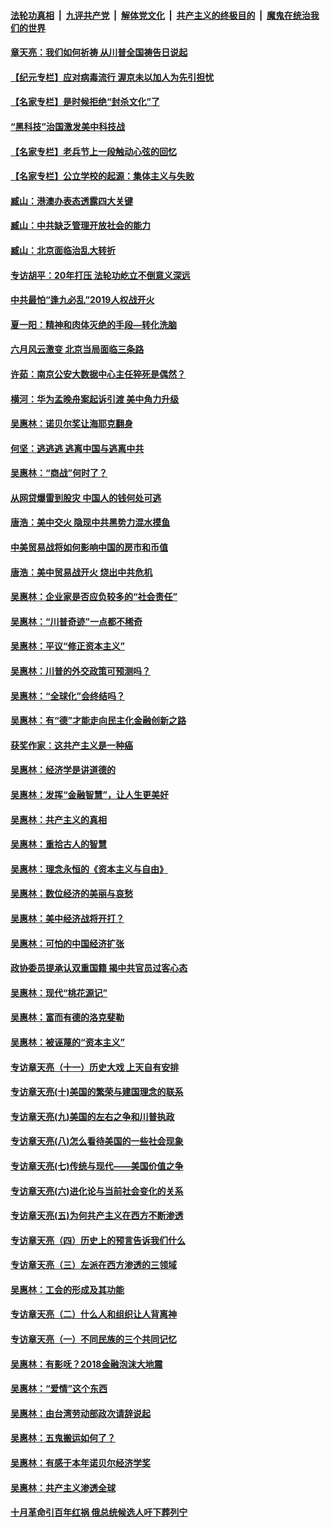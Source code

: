 

####  [法轮功真相](../../../../basic/blob/master/README.md?t=07021002) &nbsp;|&nbsp; [九评共产党](../../../../9ping.md/blob/master/README.md?t=07021002) &nbsp;|&nbsp; [解体党文化](../../../../jtdwh.md/blob/master/README.md?t=07021002)  &nbsp;|&nbsp; [共产主义的终极目的](../../../../gczydzjmd.md/blob/master/README.md?t=07021002) &nbsp;|&nbsp; [魔鬼在统治我们的世界](../../../../mgztzwmdsj.md/blob/master/README.md?t=07021002) 

#### [章天亮：我们如何祈祷 从川普全国祷告日说起](../pages/nsc423/n11944627.md?t=07021002) 

#### [【纪元专栏】应对病毒流行 渥京未以加人为先引担忧](../pages/nsc423/n11875714.md?t=07021002) 

#### [【名家专栏】是时候拒绝“封杀文化”了](../pages/nsc423/n11814093.md?t=07021002) 

#### [“黑科技”治国激发美中科技战](../pages/nsc423/n11638056.md?t=07021002) 

#### [【名家专栏】老兵节上一段触动心弦的回忆](../pages/nsc423/n11646016.md?t=07021002) 

#### [【名家专栏】公立学校的起源：集体主义与失败](../pages/nsc423/n11601833.md?t=07021002) 

#### [臧山：港澳办表态透露四大关键](../pages/nsc423/n11421628.md?t=07021002) 

#### [臧山：中共缺乏管理开放社会的能力](../pages/nsc423/n11407457.md?t=07021002) 

#### [臧山：北京面临治乱大转折](../pages/nsc423/n11406895.md?t=07021002) 

#### [专访胡平：20年打压 法轮功屹立不倒意义深远](../pages/nsc423/n11398800.md?t=07021002) 

#### [中共最怕“逢九必乱”2019人权战开火](../pages/nsc423/n11385248.md?t=07021002) 

#### [夏一阳：精神和肉体灭绝的手段—转化洗脑](../pages/nsc423/n11368250.md?t=07021002) 

#### [六月风云激变 北京当局面临三条路](../pages/nsc423/n11313668.md?t=07021002) 

#### [许茹：南京公安大数据中心主任猝死是偶然？](../pages/nsc423/n11064744.md?t=07021002) 

#### [横河：华为孟晚舟案起诉引渡 美中角力升级](../pages/nsc423/n11027230.md?t=07021002) 

#### [吴惠林：诺贝尔奖让海耶克翻身](../pages/nsc423/n10890049.md?t=07021002) 

#### [何坚：逃逃逃 逃离中国与逃离中共](../pages/nsc423/n10592891.md?t=07021002) 

#### [吴惠林：“商战”何时了？](../pages/nsc423/n10573558.md?t=07021002) 

#### [从网贷爆雷到股灾 中国人的钱何处可逃](../pages/nsc423/n10572800.md?t=07021002) 

#### [唐浩：美中交火 隐现中共黑势力混水摸鱼](../pages/nsc423/n10544040.md?t=07021002) 

#### [中美贸易战将如何影响中国的房市和币值](../pages/nsc423/n10543697.md?t=07021002) 

#### [唐浩：美中贸易战开火 烧出中共危机](../pages/nsc423/n10540126.md?t=07021002) 

#### [吴惠林：企业家是否应负较多的“社会责任”](../pages/nsc423/n10535022.md?t=07021002) 

#### [吴惠林：“川普奇迹”一点都不稀奇](../pages/nsc423/n10512808.md?t=07021002) 

#### [吴惠林：平议“修正资本主义”](../pages/nsc423/n10495724.md?t=07021002) 

#### [吴惠林：川普的外交政策可预测吗？](../pages/nsc423/n10462387.md?t=07021002) 

#### [吴惠林：“全球化”会终结吗？](../pages/nsc423/n10452838.md?t=07021002) 

#### [吴惠林：有“德”才能走向民主化金融创新之路](../pages/nsc423/n10432292.md?t=07021002) 

#### [获奖作家：这共产主义是一种癌](../pages/nsc423/n10431541.md?t=07021002) 

#### [吴惠林：经济学是讲道德的](../pages/nsc423/n10398014.md?t=07021002) 

#### [吴惠林：发挥“金融智慧”，让人生更美好](../pages/nsc423/n10375019.md?t=07021002) 

#### [吴惠林：共产主义的真相](../pages/nsc423/n10351394.md?t=07021002) 

#### [吴惠林：重拾古人的智慧](../pages/nsc423/n10337691.md?t=07021002) 

#### [吴惠林：理念永恒的《资本主义与自由》](../pages/nsc423/n10316274.md?t=07021002) 

#### [吴惠林：数位经济的美丽与哀愁](../pages/nsc423/n10292946.md?t=07021002) 

#### [吴惠林：美中经济战将开打？](../pages/nsc423/n10258825.md?t=07021002) 

#### [吴惠林：可怕的中国经济扩张](../pages/nsc423/n10219147.md?t=07021002) 

#### [政协委员提承认双重国籍 揭中共官员过客心态](../pages/nsc423/n10208809.md?t=07021002) 

#### [吴惠林：现代“桃花源记”](../pages/nsc423/n10185234.md?t=07021002) 

#### [吴惠林：富而有德的洛克斐勒](../pages/nsc423/n10142264.md?t=07021002) 

#### [吴惠林：被诬蔑的“资本主义”](../pages/nsc423/n10124816.md?t=07021002) 

#### [专访章天亮（十一）历史大戏 上天自有安排](../pages/nsc423/n10094905.md?t=07021002) 

#### [专访章天亮(十)美国的繁荣与建国理念的联系](../pages/nsc423/n10094899.md?t=07021002) 

#### [专访章天亮(九)美国的左右之争和川普执政](../pages/nsc423/n10094889.md?t=07021002) 

#### [专访章天亮(八)怎么看待美国的一些社会现象](../pages/nsc423/n10094857.md?t=07021002) 

#### [专访章天亮(七)传统与现代——美国价值之争](../pages/nsc423/n10093140.md?t=07021002) 

#### [专访章天亮(六)进化论与当前社会变化的关系](../pages/nsc423/n10092036.md?t=07021002) 

#### [专访章天亮(五)为何共产主义在西方不断渗透](../pages/nsc423/n10083620.md?t=07021002) 

#### [专访章天亮（四）历史上的预言告诉我们什么](../pages/nsc423/n10083606.md?t=07021002) 

#### [专访章天亮（三）左派在西方渗透的三领域](../pages/nsc423/n10081115.md?t=07021002) 

#### [吴惠林：工会的形成及其功能](../pages/nsc423/n10080633.md?t=07021002) 

#### [专访章天亮（二）什么人和组织让人背离神](../pages/nsc423/n10076637.md?t=07021002) 

#### [专访章天亮（一）不同民族的三个共同记忆](../pages/nsc423/n10074188.md?t=07021002) 

#### [吴惠林：有影呒？2018金融泡沫大地震](../pages/nsc423/n10040534.md?t=07021002) 

#### [吴惠林：“爱情”这个东西](../pages/nsc423/n10019423.md?t=07021002) 

#### [吴惠林：由台湾劳动部政次请辞说起](../pages/nsc423/n9979679.md?t=07021002) 

#### [吴惠林：五鬼搬运如何了？](../pages/nsc423/n9925338.md?t=07021002) 

#### [吴惠林：有感于本年诺贝尔经济学奖](../pages/nsc423/n9871883.md?t=07021002) 

#### [吴惠林：共产主义渗透全球](../pages/nsc423/n9812748.md?t=07021002) 

#### [十月革命引百年红祸 俄总统候选人吁下葬列宁](../pages/nsc423/n9810182.md?t=07021002) 

